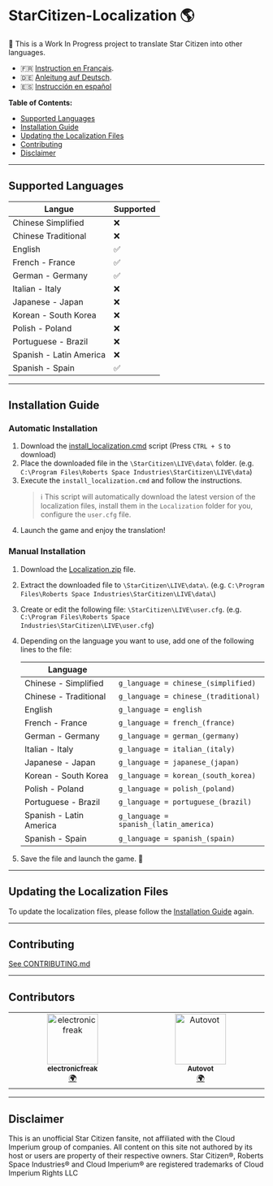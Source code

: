# StarCitizen-Localization 🌎

🚧 This is a Work In Progress project to translate Star Citizen into other languages.

- 🇫🇷 [Instruction en Français](README_fr.md).
- 🇩🇪 [Anleitung auf Deutsch](README_de.md).
- 🇪🇸 [Instrucción en español](README_es.md)

**Table of Contents:**
  - [Supported Languages](#supported-languages)
  - [Installation Guide](#installation-guide)
  - [Updating the Localization Files](#contributing)
  - [Contributing](#contributing)
  - [Disclaimer](#Disclaimer)

---
## Supported Languages

| Langue | Supported |
|---|---|
| Chinese Simplified | ❌ |
| Chinese Traditional | ❌ |
| English | ✅ |
| French - France | ✅ |
| German - Germany | ✅ |
| Italian - Italy | ❌ |
| Japanese - Japan | ❌ |
| Korean - South Korea | ❌ |
| Polish - Poland | ❌ |
| Portuguese - Brazil | ❌ |
| Spanish - Latin America | ❌ |
| Spanish - Spain | ✅ |

---
## Installation Guide

### Automatic Installation
1. Download the [install_localization.cmd](https://github.com/Dymerz/StarCitizen-Localization/releases/latest/download/install_localization.cmd) script (Press `CTRL + S` to download)
2. Place the downloaded file in the `\StarCitizen\LIVE\data\` folder. (e.g. `C:\Program Files\Roberts Space Industries\StarCitizen\LIVE\data`)
3. Execute the `install_localization.cmd` and follow the instructions.
    > ℹ️ This script will automatically download the latest version of the localization files, install them in the `Localization` folder for you, configure the `user.cfg` file.
4. Launch the game and enjoy the translation!

### Manual Installation
1. Download the [Localization.zip](https://github.com/Dymerz/StarCitizen-Localization/releases/latest/download/Localization.zip) file.
2. Extract the downloaded file to `\StarCitizen\LIVE\data\`. (e.g. `C:\Program Files\Roberts Space Industries\StarCitizen\LIVE\data\`)
3. Create or edit the following file: `\StarCitizen\LIVE\user.cfg`. (e.g. `C:\Program Files\Roberts Space Industries\StarCitizen\LIVE\user.cfg`)
4. Depending on the language you want to use, add one of the following lines to the file:

    | Language |   |
    |---|---|
    | Chinese - Simplified | `g_language = chinese_(simplified)` |
    | Chinese - Traditional | `g_language = chinese_(traditional)` |
    | English | `g_language = english` |
    | French - France | `g_language = french_(france)` |
    | German - Germany | `g_language = german_(germany)` |
    | Italian - Italy | `g_language = italian_(italy)` |
    | Japanese - Japan | `g_language = japanese_(japan)` |
    | Korean - South Korea | `g_language = korean_(south_korea)` |
    | Polish - Poland | `g_language = polish_(poland)` |
    | Portuguese - Brazil | `g_language = portuguese_(brazil)` |
    | Spanish - Latin America | `g_language = spanish_(latin_america)` |
    | Spanish - Spain | `g_language = spanish_(spain) ` |

5. Save the file and launch the game. 🚀

---
## Updating the Localization Files
To update the localization files, please follow the [Installation Guide](#installation-guide) again.

---
## Contributing
[See CONTRIBUTING.md](CONTRIBUTING.md)

---
## Contributors
<!-- ALL-CONTRIBUTORS-LIST:START - Do not remove or modify this section -->
<!-- prettier-ignore-start -->
<!-- markdownlint-disable -->
<table>
  <tbody>
    <tr>
      <td align="center" valign="top" width="14.28%"><a href="https://github.com/electronicfreak"><img src="https://avatars.githubusercontent.com/u/11193801?v=4?s=100" width="100px;" alt="electronicfreak"/><br /><sub><b>electronicfreak</b></sub></a><br /><a href="#translation-electronicfreak" title="Translation">🌍</a></td>
      <td align="center" valign="top" width="14.28%"><a href="https://github.com/Autovot"><img src="https://avatars.githubusercontent.com/u/87210193?v=4?s=100" width="100px;" alt="Autovot"/><br /><sub><b>Autovot</b></sub></a><br /><a href="#translation-Autovot" title="Translation">🌍</a></td>
    </tr>
  </tbody>
</table>

<!-- markdownlint-restore -->
<!-- prettier-ignore-end -->

<!-- ALL-CONTRIBUTORS-LIST:END -->

---
## Disclaimer
This is an unofficial Star Citizen fansite, not affiliated with the Cloud Imperium group of companies. All content on this site not authored by its host or users are property of their respective owners. Star Citizen®, Roberts Space Industries® and Cloud Imperium® are registered trademarks of Cloud Imperium Rights LLC
